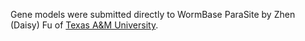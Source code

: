 Gene models were submitted directly to WormBase ParaSite by Zhen (Daisy) Fu of [Texas A&M University](https://www.tamu.edu/).
